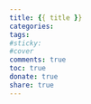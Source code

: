 ```yaml
---
title: {{ title }}
categories:
tags:
#sticky:
#cover
comments: true
toc: true
donate: true
share: true
---
```

